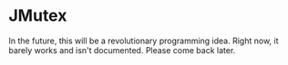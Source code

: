 # JMutex

In the future, this will be a revolutionary programming idea. Right now, it barely works and isn't documented. Please come back later.
